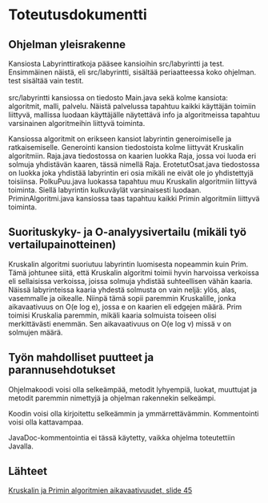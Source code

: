 # Toteutusdokumentti

## Ohjelman yleisrakenne

Kansiosta Labyrinttiratkoja pääsee kansioihin src/labyrintti ja test. Ensimmäinen näistä, eli src/labyrintti, sisältää periaatteessa koko ohjelman. test sisältää vain testit. <br />
<br />
src/labyrintti kansiossa on tiedosto Main.java sekä kolme kansiota: algoritmit, malli, palvelu. Näistä palvelussa tapahtuu kaikki käyttäjän toimiin liittyvä, mallissa luodaan käyttäjälle näytettävä info ja algoritmeissa tapahtuu varsinainen algoritmeihin liittyvä toiminta. <br />

Kansiossa algoritmit on erikseen kansiot labyrintin generoimiselle ja ratkaisemiselle. Generointi kansion tiedostoista kolme liittyvät Kruskalin algoritmiin. Raja.java tiedostossa on kaarien luokka Raja, jossa voi luoda eri solmuja yhdistävän kaaren, tässä nimellä Raja. ErotetutOsat.java tiedostossa on luokka joka yhdistää labyrintin eri osia mikäli ne eivät ole jo yhdistettyjä toisiinsa. PolkuPuu.java luokassa tapahtuu muu Kruskalin algoritmiin liittyvä toiminta. Siellä labyrintin kulkuväylät varsinaisesti luodaan. PriminAlgoritmi.java kansiossa taas tapahtuu kaikki Primin algoritmiin liittyvä toiminta. 

## Suorituskyky- ja O-analyysivertailu (mikäli työ vertailupainotteinen)

Kruskalin algoritmi suoriutuu labyrintin luomisesta nopeammin kuin Prim. Tämä johtunee siitä, että Kruskalin algoritmi toimii hyvin harvoissa verkoissa eli sellaisissa verkoissa, joissa solmuja yhdistää suhteellisen vähän kaaria. Näissä labyrinteissa kaaria yhdestä solmusta on vain neljä: ylös, alas, vasemmalle ja oikealle. Niinpä tämä sopii paremmin Kruskalille, jonka aikavaativuus on O(e log e), jossa e on kaarien eli edgejen määrä. Prim toimisi Kruskalia paremmin, mikäli kaaria solmuista toiseen olisi merkittävästi enemmän. Sen aikavaativuus on O(e log v) missä v on solmujen määrä. 

## Työn mahdolliset puutteet ja parannusehdotukset

Ohjelmakoodi voisi olla selkeämpää, metodit lyhyempiä, luokat, muuttujat ja metodit paremmin nimettyjä ja ohjelman rakennekin selkeämpi.

Koodin voisi olla kirjoitettu selkeämmin ja ymmärrettävämmin. Kommentointi voisi olla kattavampaa.

JavaDoc-kommentointia ei tässä käytetty, vaikka ohjelma toteutettiin Javalla. 

## Lähteet

[Kruskalin ja Primin algoritmien aikavaativuudet, slide 45](https://slideplayer.com/slide/5954251/)

